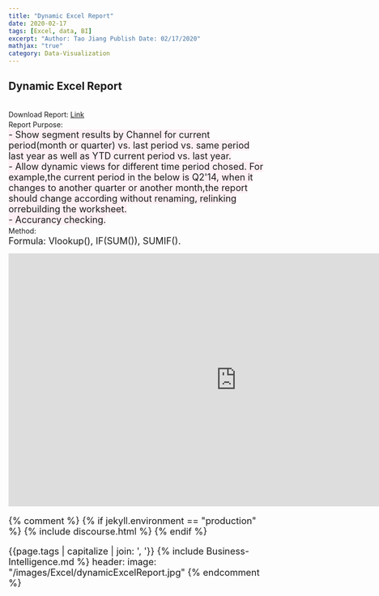 ```yaml
---
title: "Dynamic Excel Report"
date: 2020-02-17
tags: [Excel, data, BI]
excerpt: "Author: Tao Jiang Publish Date: 02/17/2020"
mathjax: "true" 
category: Data-Visualization
---
```

## Dynamic Excel Report
<br>Download Report: [Link](https://github.com/taojiangdt/Excel)
<br>Report Purpose:<font style="background:LavenderBlush" size="4">
<br>- Show segment results by Channel for current period(month or quarter) vs. last period vs. same period last year as well as YTD current period vs. last year.
<br>- Allow dynamic views for different time period chosed. For example,the current period in the below is Q2'14, when it changes to another quarter or another month,the report should change according without renaming, relinking orrebuilding the worksheet.
<br>- Accurancy checking.
</font> 
<br>Method:<font size="4"> 
<br>Formula: Vlookup(), IF(SUM()), SUMIF().
<!--<img src="{{ site.url }}{{ site.baseurl }}/images/Excel/dynamicExcelReport.jpg" alt="">-->
<iframe width="900" height="500" frameborder="0" scrolling="no" src="https://onedrive.live.com/embed?resid=8B290B34D8C72783%211919&authkey=%21AI0EgLL6Qi5p6N4&em=2&AllowTyping=True&ActiveCell='Report'!X6&wdHideGridlines=True&wdInConfigurator=True"></iframe>



{% comment %}
{% if jekyll.environment == "production" %}
   {% include discourse.html %}
{% endif %}



{{page.tags | capitalize | join: ', '}}
{% include Business-Intelligence.md %}
header:
  image: "/images/Excel/dynamicExcelReport.jpg"
{% endcomment %}
<!--
header:
  image: "/images/Excel/dynamicExcelReport.jpg"-->